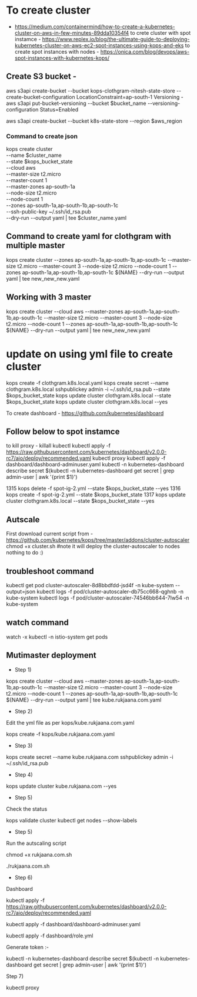 # To create cluster  
- https://medium.com/containermind/how-to-create-a-kubernetes-cluster-on-aws-in-few-minutes-89dda10354f4
to crete cluster with spot instamce - https://www.replex.io/blog/the-ultimate-guide-to-deploying-kubernetes-cluster-on-aws-ec2-spot-instances-using-kops-and-eks
to create spot instances with nodes - https://onica.com/blog/devops/aws-spot-instances-with-kubernetes-kops/

## Create S3 bucket - 
aws s3api create-bucket --bucket kops-clothgram-nitesh-state-store --create-bucket-configuration LocationConstraint=ap-south-1
Versioning - aws s3api put-bucket-versioning --bucket $bucket_name --versioning-configuration Status=Enabled

aws s3api create-bucket --bucket k8s-state-store --region $aws_region 
### Command to create json

kops create cluster \
--name $cluster_name \
--state $kops_bucket_state \
--cloud aws \
--master-size t2.micro \
--master-count 1 \
--master-zones ap-south-1a \
--node-size t2.micro \
--node-count 1 \
--zones ap-south-1a,ap-south-1b,ap-south-1c \
--ssh-public-key ~/.ssh/id_rsa.pub \
--dry-run --output yaml | tee $cluster_name.yaml


## Command to create yaml for clothgram with multiple master

kops create cluster --zones ap-south-1a,ap-south-1b,ap-south-1c  --master-size t2.micro --master-count 3 --node-size t2.micro --node-count 1 --zones ap-south-1a,ap-south-1b,ap-south-1c ${NAME} --dry-run --output yaml | tee new_new_new.yaml

## Working with 3 master 
kops create cluster --cloud aws --master-zones ap-south-1a,ap-south-1b,ap-south-1c  --master-size t2.micro --master-count 3 --node-size t2.micro --node-count 1 --zones ap-south-1a,ap-south-1b,ap-south-1c ${NAME} --dry-run --output yaml | tee new_new_new.yaml

# update on using yml file to create cluster 
kops create -f clothgram.k8s.local.yaml
kops create secret --name clothgram.k8s.local sshpublickey admin -i ~/.ssh/id_rsa.pub --state $kops_bucket_state
kops update cluster clothgram.k8s.local --state $kops_bucket_state
kops update cluster clothgram.k8s.local --yes


To create dashboard - https://github.com/kubernetes/dashboard

## Follow below to spot instamce  

to kill proxy - killall kubectl
kubectl apply -f https://raw.githubusercontent.com/kubernetes/dashboard/v2.0.0-rc7/aio/deploy/recommended.yaml
kubectl proxy
kubectl apply -f dashboard/dashboard-adminuser.yaml
kubectl -n kubernetes-dashboard describe secret $(kubectl -n kubernetes-dashboard get secret | grep admin-user | awk '{print $1}')

 1315  kops delete -f spot-ig-2.yml --state $kops_bucket_state --yes
 1316  kops create -f spot-ig-2.yml --state $kops_bucket_state
 1317  kops update cluster clothgram.k8s.local --state $kops_bucket_state --yes

## Autscale

First download current script from - https://github.com/kubernetes/kops/tree/master/addons/cluster-autoscaler
chmod +x cluster.sh #note it will deploy the cluster-autoscaler to nodes nothing to do 
:) 



## troubleshoot command 

kubectl get pod cluster-autoscaler-8d8bbdfdd-jsd4f -n kube-system --output=json
kubectl logs -f pod/cluster-autoscaler-db75cc668-qghnb -n kube-system
kubectl logs -f pod/cluster-autoscaler-74546bb644-7lw54 -n kube-system

## watch command

watch -x kubectl -n istio-system get pods


## Mutimaster deployment 

- Step 1) 

kops create cluster --cloud aws --master-zones ap-south-1a,ap-south-1b,ap-south-1c  --master-size t2.micro --master-count 3 --node-size t2.micro --node-count 1 --zones ap-south-1a,ap-south-1b,ap-south-1c ${NAME} --dry-run --output yaml | tee kube.rukjaana.com.yaml

- Step 2) 

Edit the yml file as per kops/kube.rukjaana.com.yaml

kops create -f kops/kube.rukjaana.com.yaml

- Step 3) 

kops create secret --name kube.rukjaana.com sshpublickey admin -i ~/.ssh/id_rsa.pub

- Step 4) 

kops update cluster kube.rukjaana.com --yes

- Step 5) 

Check the status 

 kops validate cluster
 kubectl get nodes --show-labels

- Step 5) 

Run the autscaling script 

 chmod +x rukjaana.com.sh

 ./rukjaana.com.sh

- Step 6) 

Dashboard 

kubectl apply -f https://raw.githubusercontent.com/kubernetes/dashboard/v2.0.0-rc7/aio/deploy/recommended.yaml

kubectl apply -f dashboard/dashboard-adminuser.yaml

kubectl apply -f dashboard/role.yml

Generate token :- 

kubectl -n kubernetes-dashboard describe secret $(kubectl -n kubernetes-dashboard get secret | grep admin-user | awk '{print $1}')

Step 7)

kubectl proxy 
